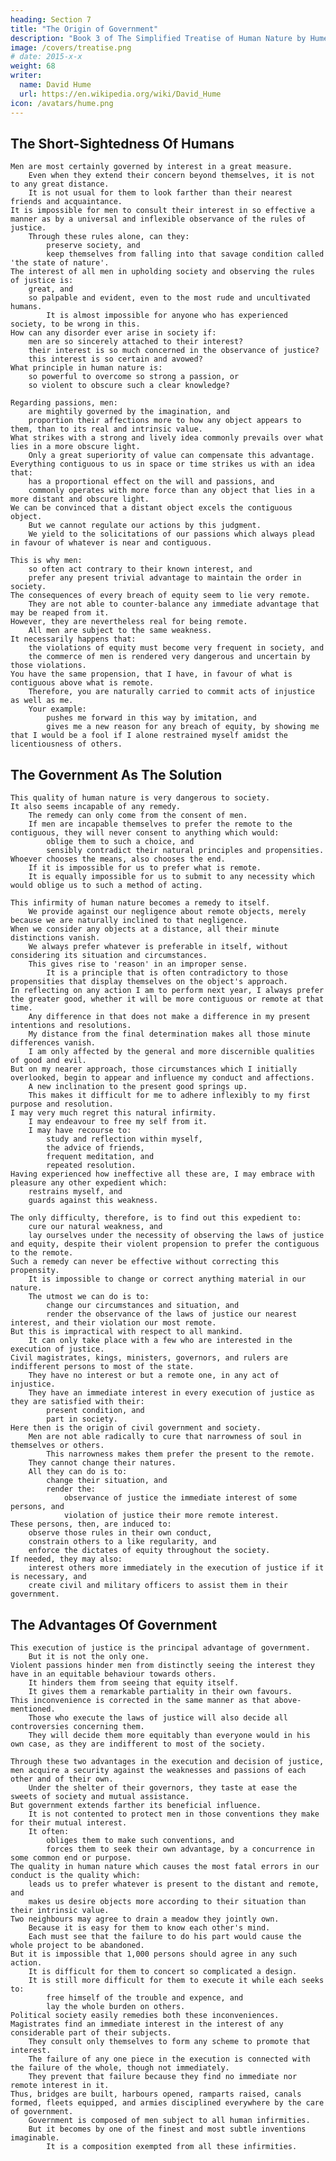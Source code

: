 ```yaml
---
heading: Section 7
title: "The Origin of Government"
description: "Book 3 of The Simplified Treatise of Human Nature by Hume"
image: /covers/treatise.png
# date: 2015-x-x
weight: 68
writer:
  name: David Hume
  url: https://en.wikipedia.org/wiki/David_Hume
icon: /avatars/hume.png
---
```




## The Short-Sightedness Of Humans

    Men are most certainly governed by interest in a great measure.
        Even when they extend their concern beyond themselves, it is not to any great distance.
        It is not usual for them to look farther than their nearest friends and acquaintance.
    It is impossible for men to consult their interest in so effective a manner as by a universal and inflexible observance of the rules of justice.
        Through these rules alone, can they:
            preserve society, and
            keep themselves from falling into that savage condition called 'the state of nature'.
    The interest of all men in upholding society and observing the rules of justice is:
        great, and
        so palpable and evident, even to the most rude and uncultivated humans.
            It is almost impossible for anyone who has experienced society, to be wrong in this.
    How can any disorder ever arise in society if:
        men are so sincerely attached to their interest?
        their interest is so much concerned in the observance of justice?
        this interest is so certain and avowed?
    What principle in human nature is:
        so powerful to overcome so strong a passion, or
        so violent to obscure such a clear knowledge?

    Regarding passions, men:
        are mightily governed by the imagination, and
        proportion their affections more to how any object appears to them, than to its real and intrinsic value.
    What strikes with a strong and lively idea commonly prevails over what lies in a more obscure light.
        Only a great superiority of value can compensate this advantage.
    Everything contiguous to us in space or time strikes us with an idea that:
        has a proportional effect on the will and passions, and
        commonly operates with more force than any object that lies in a more distant and obscure light.
    We can be convinced that a distant object excels the contiguous object.
        But we cannot regulate our actions by this judgment.
        We yield to the solicitations of our passions which always plead in favour of whatever is near and contiguous.

    This is why men:
        so often act contrary to their known interest, and
        prefer any present trivial advantage to maintain the order in society.
    The consequences of every breach of equity seem to lie very remote.
        They are not able to counter-balance any immediate advantage that may be reaped from it.
    However, they are nevertheless real for being remote.
        All men are subject to the same weakness.
    It necessarily happens that:
        the violations of equity must become very frequent in society, and
        the commerce of men is rendered very dangerous and uncertain by those violations.
    You have the same propension, that I have, in favour of what is contiguous above what is remote.
        Therefore, you are naturally carried to commit acts of injustice as well as me.
        Your example:
            pushes me forward in this way by imitation, and
            gives me a new reason for any breach of equity, by showing me that I would be a fool if I alone restrained myself amidst the licentiousness of others.


## The Government As The Solution

    This quality of human nature is very dangerous to society.
    It also seems incapable of any remedy.
        The remedy can only come from the consent of men.
        If men are incapable themselves to prefer the remote to the contiguous, they will never consent to anything which would:
            oblige them to such a choice, and
            sensibly contradict their natural principles and propensities.
    Whoever chooses the means, also chooses the end.
        If it is impossible for us to prefer what is remote.
        It is equally impossible for us to submit to any necessity which would oblige us to such a method of acting.

    This infirmity of human nature becomes a remedy to itself.
        We provide against our negligence about remote objects, merely because we are naturally inclined to that negligence.
    When we consider any objects at a distance, all their minute distinctions vanish.
        We always prefer whatever is preferable in itself, without considering its situation and circumstances.
        This gives rise to 'reason' in an improper sense.
            It is a principle that is often contradictory to those propensities that display themselves on the object's approach.
    In reflecting on any action I am to perform next year, I always prefer the greater good, whether it will be more contiguous or remote at that time.
        Any difference in that does not make a difference in my present intentions and resolutions.
        My distance from the final determination makes all those minute differences vanish.
        I am only affected by the general and more discernible qualities of good and evil.
    But on my nearer approach, those circumstances which I initially overlooked, begin to appear and influence my conduct and affections.
        A new inclination to the present good springs up.
        This makes it difficult for me to adhere inflexibly to my first purpose and resolution.
    I may very much regret this natural infirmity.
        I may endeavour to free my self from it.
        I may have recourse to:
            study and reflection within myself,
            the advice of friends,
            frequent meditation, and
            repeated resolution.
    Having experienced how ineffective all these are, I may embrace with pleasure any other expedient which:
        restrains myself, and
        guards against this weakness.

    The only difficulty, therefore, is to find out this expedient to:
        cure our natural weakness, and
        lay ourselves under the necessity of observing the laws of justice and equity, despite their violent propension to prefer the contiguous to the remote.
    Such a remedy can never be effective without correcting this propensity.
        It is impossible to change or correct anything material in our nature.
        The utmost we can do is to:
            change our circumstances and situation, and
            render the observance of the laws of justice our nearest interest, and their violation our most remote.
    But this is impractical with respect to all mankind.
        It can only take place with a few who are interested in the execution of justice.
    Civil magistrates, kings, ministers, governors, and rulers are indifferent persons to most of the state.
        They have no interest or but a remote one, in any act of injustice.
        They have an immediate interest in every execution of justice as they are satisfied with their:
            present condition, and
            part in society.
    Here then is the origin of civil government and society.
        Men are not able radically to cure that narrowness of soul in themselves or others.
            This narrowness makes them prefer the present to the remote.
        They cannot change their natures.
        All they can do is to:
            change their situation, and
            render the:
                observance of justice the immediate interest of some persons, and
                violation of justice their more remote interest.
    These persons, then, are induced to:
        observe those rules in their own conduct,
        constrain others to a like regularity, and
        enforce the dictates of equity throughout the society.
    If needed, they may also:
        interest others more immediately in the execution of justice if it is necessary, and
        create civil and military officers to assist them in their government.


## The Advantages Of Government

    This execution of justice is the principal advantage of government.
        But it is not the only one.
    Violent passions hinder men from distinctly seeing the interest they have in an equitable behaviour towards others.
        It hinders them from seeing that equity itself.
        It gives them a remarkable partiality in their own favours.
    This inconvenience is corrected in the same manner as that above-mentioned.
        Those who execute the laws of justice will also decide all controversies concerning them.
        They will decide them more equitably than everyone would in his own case, as they are indifferent to most of the society.

    Through these two advantages in the execution and decision of justice, men acquire a security against the weaknesses and passions of each other and of their own.
        Under the shelter of their governors, they taste at ease the sweets of society and mutual assistance.
    But government extends farther its beneficial influence.
        It is not contented to protect men in those conventions they make for their mutual interest.
        It often:
            obliges them to make such conventions, and
            forces them to seek their own advantage, by a concurrence in some common end or purpose.
    The quality in human nature which causes the most fatal errors in our conduct is the quality which:
        leads us to prefer whatever is present to the distant and remote, and
        makes us desire objects more according to their situation than their intrinsic value.
    Two neighbours may agree to drain a meadow they jointly own.
        Because it is easy for them to know each other's mind.
        Each must see that the failure to do his part would cause the whole project to be abandoned.
    But it is impossible that 1,000 persons should agree in any such action.
        It is difficult for them to concert so complicated a design.
        It is still more difficult for them to execute it while each seeks to:
            free himself of the trouble and expence, and
            lay the whole burden on others.
    Political society easily remedies both these inconveniences.
    Magistrates find an immediate interest in the interest of any considerable part of their subjects.
        They consult only themselves to form any scheme to promote that interest.
        The failure of any one piece in the execution is connected with the failure of the whole, though not immediately.
        They prevent that failure because they find no immediate nor remote interest in it.
    Thus, bridges are built, harbours opened, ramparts raised, canals formed, fleets equipped, and armies disciplined everywhere by the care of government.
        Government is composed of men subject to all human infirmities.
        But it becomes by one of the finest and most subtle inventions imaginable.
            It is a composition exempted from all these infirmities.

